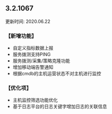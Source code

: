 ## 3.2.1067

更新时间: 2020.06.22

### 【新增功能】

- 自定义指标数据上报
- 服务拨测支持PING
- 服务拨测/采集/策略克隆功能
- 增加移动端告警通知
- 根据cmdb的主机运营状态不对主机进行监控 

### 【优化项】

- 主机监控筛选功能优化
- 基于日志平台的日志关键字增加日志的关联信息
